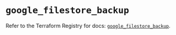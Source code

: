 # `google_filestore_backup`

Refer to the Terraform Registry for docs: [`google_filestore_backup`](https://registry.terraform.io/providers/hashicorp/google-beta/5.21.0/docs/resources/google_filestore_backup).
